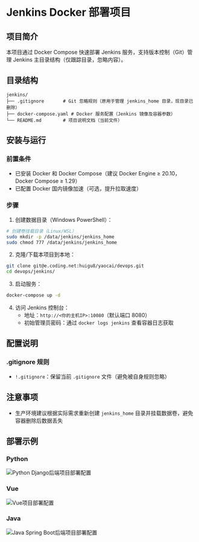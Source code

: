 # Jenkins Docker 部署项目

## 项目简介
本项目通过 Docker Compose 快速部署 Jenkins 服务，支持版本控制（Git）管理 Jenkins 主目录结构（仅跟踪目录，忽略内容）。

## 目录结构
```
jenkins/
├── .gitignore       # Git 忽略规则（原用于管理 jenkins_home 目录，现目录已删除）
├── docker-compose.yaml # Docker 服务配置（Jenkins 镜像及容器参数）
└── README.md        # 项目说明文档（当前文件）
```

## 安装与运行
### 前置条件
- 已安装 Docker 和 Docker Compose（建议 Docker Engine ≥ 20.10，Docker Compose ≥ 1.29）
- 已配置 Docker 国内镜像加速（可选，提升拉取速度）

### 步骤
1. 创建数据目录（Windows PowerShell）：
```bash
# 创建卷挂载目录（Linux/WSL）
sudo mkdir -p /data/jenkins/jenkins_home
sudo chmod 777 /data/jenkins/jenkins_home


```
2. 克隆/下载本项目到本地：
```bash
git clone git@e.coding.net:huigu8/yaocai/devops.git
cd devops/jenkins/
```
3. 启动服务：
```bash
docker-compose up -d
```
4. 访问 Jenkins 控制台：
   - 地址：`http://<你的主机IP>:10080`（默认端口 8080）
   - 初始管理员密码：通过 `docker logs jenkins` 查看容器日志获取

## 配置说明
### .gitignore 规则
- `!.gitignore`：保留当前 `.gitignore` 文件（避免被自身规则忽略）

## 注意事项
  - 生产环境建议根据实际需求重新创建 `jenkins_home` 目录并挂载数据卷，避免容器删除后数据丢失

## 部署示例
### Python
![Python Django后端项目部署配置](doc/Python_Django.jpg "配置示例")

### Vue
![Vue项目部署配置](doc/Vue.jpg)

### Java
![Java Spring Boot后端项目部署配置](doc/Java_SpringBoot.jpg)
